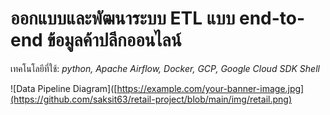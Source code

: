 # ออกแบบและพัฒนาระบบ ETL แบบ end-to-end ข้อมูลค้าปลีกออนไลน์

เทคโนโลยีที่ใช้: *python, Apache Airflow, Docker, GCP, Google Cloud SDK Shell*

![Data Pipeline Diagram]([https://example.com/your-banner-image.jpg](https://github.com/saksit63/retail-project/blob/main/img/retail.png)
